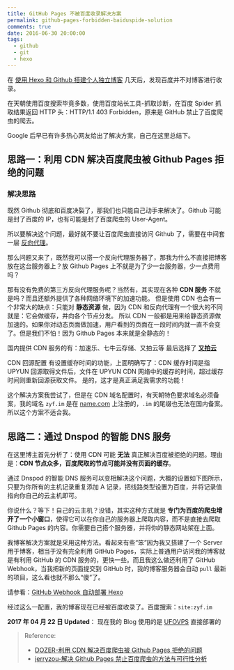```yaml
---
title: GitHub Pages 不被百度收录解决方案
permalink: github-pages-forbidden-baiduspide-solution
comments: true
date: 2016-06-30 20:00:00
tags:
  - github
  - git
  - hexo
---
```


在 [使用 Hexo 和 Github 搭建个人独立博客](/2016/06/24/hexo-github-blog/) 几天后，发现百度并不对博客进行收录。

在天朝使用百度搜索毕竟多数，使用百度站长工具-抓取诊断，在百度 Spider 抓取结果返回 HTTP 头：HTTP/1.1 403 Forbidden，原来是 GitHub 禁止了百度爬虫的爬去。

Google 后早已有许多热心网友给出了解决方案，自己在这里总结下。

## 思路一：利用 CDN 解决百度爬虫被 Github Pages 拒绝的问题

### 解决思路

既然 Github 彻底和百度决裂了，那我们也只能自己动手来解决了。Github 可能是封了百度的 IP，也有可能是封了百度爬虫的 User-Agent。

所以要解决这个问题，最好就不要让百度爬虫直接访问 Github 了，需要在中间套一层 [反向代理](https://zh.wikipedia.org/wiki/%E5%8F%8D%E5%90%91%E4%BB%A3%E7%90%86)。

那么问题又来了，既然我可以搭一个反向代理服务器了，那我为什么不直接把博客放在这台服务器上？放 Github Pages 上不就是为了少一台服务器，少一点费用吗？

那有没有免费的第三方反向代理服务呢？当然有，其实现在各种 **CDN 服务** 不就是吗？而且还额外提供了各种网络环境下的加速功能。
但是使用 CDN 也会有一个非常大的缺点：只能对 **静态资源** 做，因为 CDN 和反向代理有一个很大的不同就是：它会做缓存，并向各个节点分发。
所以 CDN 一般都是用来给静态资源做加速的。如果你对动态页面做加速，用户看到的页面在一段时间内就一直不会变了。但是我们不怕！因为 Github Pages 本来就是全静态的！

国内提供 CDN 服务的有：加速乐、七牛云存储、又拍云等
最后选择了 [**又拍云**](https://www.upyun.com/index.html)

CDN 回源配置
有设置缓存时间的功能，上面明确写了：CDN 缓存时间是指 UPYUN 回源取得文件后，文件在 UPYUN CDN 网络中的缓存的时间，超过缓存时间则重新回源获取文件。
是的，这才是真正满足我需求的功能！

这个解决方案我尝试了，但是在 CDN 域名配置时，有天朝特色要求域名必须备案，我的域名 `zyf.im` 是在 [name.com](http://www.name.com) 上注册的，`.im` 的尾缀也无法在国内备案。所以这个方案不适合我。

<!-- more -->

## 思路二：通过 Dnspod 的智能 DNS 服务

在这里博主首先分析了：使用 CDN 可能 **无法** 真正解决百度被拒绝的问题。理由是：**CDN 节点众多，百度爬取的节点可能并没有页面的缓存**。

通过 Dnspod 的智能 DNS 服务可以变相解决这个问题，大概的设置如下图所示，只要为你所有的主机记录重复添加 A 记录，把线路类型设置为百度，并将记录值指向你自己的云主机即可。

你说什么？等下！自己的云主机？没错，其实这种方式就是 **专门为百度的爬虫增开了一个小窗口**，使得它可以在你自己的服务器上爬取内容，而不是直接去爬取 Github Pages 的内容。你需要自己搭个服务器，并将你的静态网站架在上面。

我博客解决方案就是采用这种方法。看起来有些“笨”因为我又搭建了一个 Server 用于博客，相当于没有完全利用 GitHub Pages，实际上普通用户访问我的博客就是有利用 GitHub 的 CDN 服务的，更快一些。而且我这么做还利用了 GitHub Webhook，当我把新的页面提交到 GitHub 时，我的博客服务器会自动 `pull` 最新的项目，这么看也就不那么“傻”了。

请参看：[GitHub Webhook 自动部署 Hexo](/2016/06/30/github-webhook-example/)

经过这么一配置，我的博客现在已经被百度收录了。百度搜索：`site:zyf.im`

**2017 年 04 月 22 日 Updated**：
现在我的 Blog 使用的是 [UFOVPS](https://www.ufovps.com/) 直接部署的

> Reference:
>
> - [DOZER-利用 CDN 解决百度爬虫被 Github Pages 拒绝的问题](http://www.dozer.cc/2015/06/github-pages-and-cdn.html)
> - [jerryzou-解决 Github Pages 禁止百度爬虫的方法与可行性分析](http://jerryzou.com/posts/feasibility-of-allowing-baiduSpider-for-Github-Pages/)
